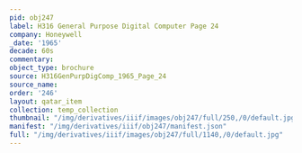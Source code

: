 ```yaml
---
pid: obj247
label: H316 General Purpose Digital Computer Page 24
company: Honeywell
_date: '1965'
decade: 60s
commentary: 
object_type: brochure
source: H316GenPurpDigComp_1965_Page_24
source_name: 
order: '246'
layout: qatar_item
collection: temp_collection
thumbnail: "/img/derivatives/iiif/images/obj247/full/250,/0/default.jpg"
manifest: "/img/derivatives/iiif/obj247/manifest.json"
full: "/img/derivatives/iiif/images/obj247/full/1140,/0/default.jpg"
---
```

